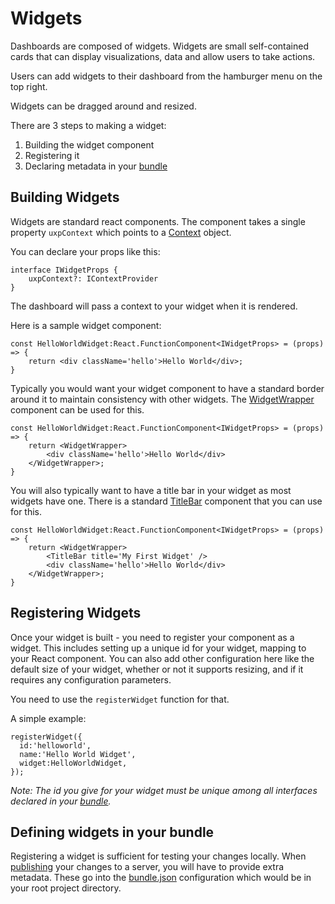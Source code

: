 # Widgets

Dashboards are composed of widgets. Widgets are small self-contained cards that can display visualizations, data and allow users to take actions.

Users can add widgets to their dashboard from the hamburger menu on the top right.

Widgets can be dragged around and resized.

There are 3 steps to making a widget:

1. Building the widget component
2. Registering it
3. Declaring metadata in your [bundle](bundles)


## Building Widgets
Widgets are standard react components. The component takes a single property `uxpContext` which points to a [Context](context) object.

You can declare your props like this:

```tsx
interface IWidgetProps {
    uxpContext?: IContextProvider
}
```

The dashboard will pass a context to your widget when it is rendered.

Here is a sample widget component:

```tsx
const HelloWorldWidget:React.FunctionComponent<IWidgetProps> = (props) => {
    return <div className='hello'>Hello World</div>;
}
```

Typically you would want your widget component to have a standard border around it to maintain consistency with other widgets.
The [WidgetWrapper](components/WidgetWrapper) component can be used for this.


```tsx
const HelloWorldWidget:React.FunctionComponent<IWidgetProps> = (props) => {
    return <WidgetWrapper>
        <div className='hello'>Hello World</div>
    </WidgetWrapper>;
}
```


You will also typically want to have a title bar in your widget as most widgets have one.
There is a standard [TitleBar](/components/TitleBar) component that you can use for this.


```tsx
const HelloWorldWidget:React.FunctionComponent<IWidgetProps> = (props) => {
    return <WidgetWrapper>
        <TitleBar title='My First Widget' />
        <div className='hello'>Hello World</div>
    </WidgetWrapper>;
}
```


## Registering Widgets

Once your widget is built - you need to register your component as a widget.
This includes setting up a unique id for your widget, mapping to your React component. You can also add other configuration here like the default size of your widget, whether or not it supports resizing, and if it requires any configuration parameters.

You need to use the `registerWidget` function for that.

A simple example:

```tsx
registerWidget({
  id:'helloworld',
  name:'Hello World Widget',
  widget:HelloWorldWidget,
});
```

*Note: The id you give for your widget must be unique among all interfaces declared in your [bundle](bundles).*


## Defining widgets in your bundle

Registering a widget is sufficient for testing your changes locally. When [publishing](publishing) your changes to a server, you will have to provide extra metadata. These go into the [bundle.json](bundles) configuration which would be in your root project directory.



